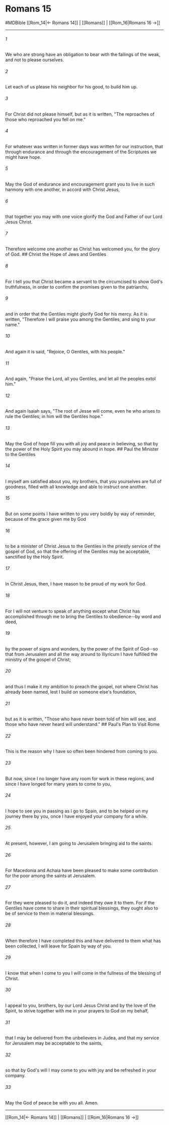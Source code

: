 # Romans 15
#MDBible
[[Rom_14|← Romans 14]] | [[Romans]] | [[Rom_16|Romans 16 →]]

***

###### 1 
We who are strong have an obligation to bear with the failings of the weak, and not to please ourselves. 

###### 2 
Let each of us please his neighbor for his good, to build him up. 

###### 3 
For Christ did not please himself, but as it is written, "The reproaches of those who reproached you fell on me." 

###### 4 
For whatever was written in former days was written for our instruction, that through endurance and through the encouragement of the Scriptures we might have hope. 

###### 5 
May the God of endurance and encouragement grant you to live in such harmony with one another, in accord with Christ Jesus, 

###### 6 
that together you may with one voice glorify the God and Father of our Lord Jesus Christ. 

###### 7 
Therefore welcome one another as Christ has welcomed you, for the glory of God. ## Christ the Hope of Jews and Gentiles 

###### 8 
For I tell you that Christ became a servant to the circumcised to show God's truthfulness, in order to confirm the promises given to the patriarchs, 

###### 9 
and in order that the Gentiles might glorify God for his mercy. As it is written, "Therefore I will praise you among the Gentiles, and sing to your name." 

###### 10 
And again it is said, "Rejoice, O Gentiles, with his people." 

###### 11 
And again, "Praise the Lord, all you Gentiles, and let all the peoples extol him." 

###### 12 
And again Isaiah says, "The root of Jesse will come, even he who arises to rule the Gentiles; in him will the Gentiles hope." 

###### 13 
May the God of hope fill you with all joy and peace in believing, so that by the power of the Holy Spirit you may abound in hope. ## Paul the Minister to the Gentiles 

###### 14 
I myself am satisfied about you, my brothers, that you yourselves are full of goodness, filled with all knowledge and able to instruct one another. 

###### 15 
But on some points I have written to you very boldly by way of reminder, because of the grace given me by God 

###### 16 
to be a minister of Christ Jesus to the Gentiles in the priestly service of the gospel of God, so that the offering of the Gentiles may be acceptable, sanctified by the Holy Spirit. 

###### 17 
In Christ Jesus, then, I have reason to be proud of my work for God. 

###### 18 
For I will not venture to speak of anything except what Christ has accomplished through me to bring the Gentiles to obedience--by word and deed, 

###### 19 
by the power of signs and wonders, by the power of the Spirit of God--so that from Jerusalem and all the way around to Illyricum I have fulfilled the ministry of the gospel of Christ; 

###### 20 
and thus I make it my ambition to preach the gospel, not where Christ has already been named, lest I build on someone else's foundation, 

###### 21 
but as it is written, "Those who have never been told of him will see, and those who have never heard will understand." ## Paul's Plan to Visit Rome 

###### 22 
This is the reason why I have so often been hindered from coming to you. 

###### 23 
But now, since I no longer have any room for work in these regions, and since I have longed for many years to come to you, 

###### 24 
I hope to see you in passing as I go to Spain, and to be helped on my journey there by you, once I have enjoyed your company for a while. 

###### 25 
At present, however, I am going to Jerusalem bringing aid to the saints. 

###### 26 
For Macedonia and Achaia have been pleased to make some contribution for the poor among the saints at Jerusalem. 

###### 27 
For they were pleased to do it, and indeed they owe it to them. For if the Gentiles have come to share in their spiritual blessings, they ought also to be of service to them in material blessings. 

###### 28 
When therefore I have completed this and have delivered to them what has been collected, I will leave for Spain by way of you. 

###### 29 
I know that when I come to you I will come in the fullness of the blessing of Christ. 

###### 30 
I appeal to you, brothers, by our Lord Jesus Christ and by the love of the Spirit, to strive together with me in your prayers to God on my behalf, 

###### 31 
that I may be delivered from the unbelievers in Judea, and that my service for Jerusalem may be acceptable to the saints, 

###### 32 
so that by God's will I may come to you with joy and be refreshed in your company. 

###### 33 
May the God of peace be with you all. Amen. 

***

[[Rom_14|← Romans 14]] | [[Romans]] | [[Rom_16|Romans 16 →]]
